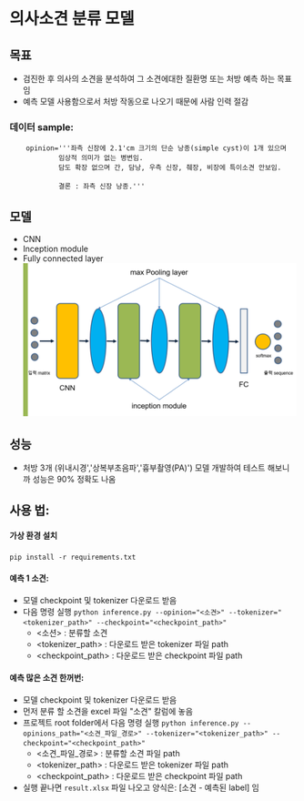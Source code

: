 # 의사소견 분류 모델

## 목표

- 검진한 후 의사의 소견을 분석하여 그 소견에대한 질환명 또는 처방 예측 하는 목표임
- 예측 모델 사용함으로서 처방 작동으로 나오기 때문에 사람 인력 절감 
### 데이터 sample:
```
    opinion='''좌측 신장에 2.1'cm 크기의 단순 낭종(simple cyst)이 1개 있으며
            임상적 의미가 없는 병변임.
            담도 확장 없으며 간, 담낭, 우측 신장, 췌장, 비장에 특이소견 안보임.
        
            결론 : 좌측 신장 낭종.'''
```
## 모델
- CNN
- Inception module
- Fully connected layer
![모델 구조](모델구조.png?raw=true "소견 분류 모델 구조")

## 성능
- 처방 3개 (위내시경','상복부초음파','흉부촬영(PA)') 모델 개발하여 테스트 해보니까 성능은 90% 정확도 나옴


## 사용 법:
#### 가상 환경 설치
`pip install -r requirements.txt`

#### 예측 1 소견:
- 모델 checkpoint 및 tokenizer 다운로드 받음
- 다음 명령 실행
`python inference.py --opinion="<소견>" --tokenizer="<tokenizer_path>" --checkpoint="<checkpoint_path>"`
    - <소션> : 분류할 소견
    - <tokenizer_path> : 다운로드 받은 tokenizer 파일 path
    - <checkpoint_path> : 다운로드 받은 checkpoint 파일 path
    
#### 예측 많은 소견 한꺼번:
- 모델 checkpoint 및 tokenizer 다운로드 받음
- 먼저 분류 할 소견을 excel 파일 "소견" 칼럼에 놓음
- 프로젝트 root folder에서 다음 명령 실행
`python inference.py --opinions_path="<소견_파일_경로>" --tokenizer="<tokenizer_path>" --checkpoint="<checkpoint_path>"`
    - <소견_파일_경로> : 분류할 소견 파일 path
    - <tokenizer_path> : 다운로드 받은 tokenizer 파일 path
    - <checkpoint_path> : 다운로드 받은 checkpoint 파일 path
- 실행 끝나면 `result.xlsx` 파일 나오고 양식은: [소견 - 예측된 label] 임
